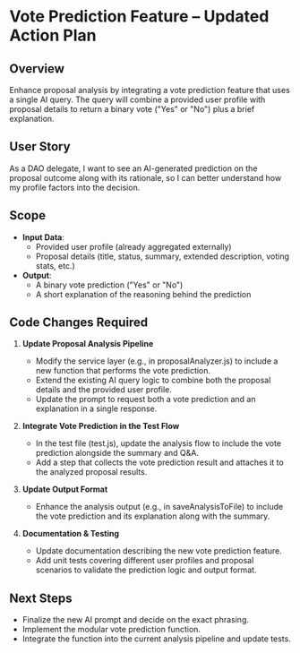 # Vote Prediction Feature – Updated Action Plan

## Overview

Enhance proposal analysis by integrating a vote prediction feature that uses a single AI query. The query will combine a provided user profile with proposal details to return a binary vote ("Yes" or "No") plus a brief explanation.

## User Story

As a DAO delegate, I want to see an AI-generated prediction on the proposal outcome along with its rationale, so I can better understand how my profile factors into the decision.

## Scope

- **Input Data**:
  - Provided user profile (already aggregated externally)
  - Proposal details (title, status, summary, extended description, voting stats, etc.)
- **Output**:
  - A binary vote prediction ("Yes" or "No")
  - A short explanation of the reasoning behind the prediction

## Code Changes Required

1. **Update Proposal Analysis Pipeline**

   - Modify the service layer (e.g., in proposalAnalyzer.js) to include a new function that performs the vote prediction.
   - Extend the existing AI query logic to combine both the proposal details and the provided user profile.
   - Update the prompt to request both a vote prediction and an explanation in a single response.

2. **Integrate Vote Prediction in the Test Flow**

   - In the test file (test.js), update the analysis flow to include the vote prediction alongside the summary and Q&A.
   - Add a step that collects the vote prediction result and attaches it to the analyzed proposal results.

3. **Update Output Format**

   - Enhance the analysis output (e.g., in saveAnalysisToFile) to include the vote prediction and its explanation along with the summary.

4. **Documentation & Testing**
   - Update documentation describing the new vote prediction feature.
   - Add unit tests covering different user profiles and proposal scenarios to validate the prediction logic and output format.

## Next Steps

- Finalize the new AI prompt and decide on the exact phrasing.
- Implement the modular vote prediction function.
- Integrate the function into the current analysis pipeline and update tests.
